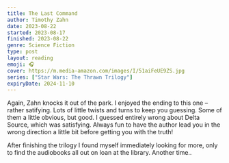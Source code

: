 ```yaml
---
title: The Last Command
author: Timothy Zahn
date: 2023-08-22
started: 2023-08-17
finished: 2023-08-22
genre: Science Fiction
type: post
layout: reading
emoji: 🎧
cover: https://m.media-amazon.com/images/I/51aiFeUE9ZS.jpg
series: ["Star Wars: The Thrawn Trilogy"]
expiryDate: 2024-11-10
---
```


Again, Zahn knocks it out of the park. I enjoyed the ending to this one – rather satifying. Lots of little twists and turns to keep you guessing. Some of them a little obvious, but good. I guessed entirely wrong about Delta Source, which was satisfying. Always fun to have the author lead you in the wrong direction a little bit before getting you with the truth!

After finishing the trilogy I found myself immediately looking for more, only to find the audiobooks all out on loan at the library. Another time..
